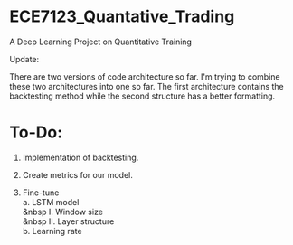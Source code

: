 # ECE7123_Quantative_Trading
 A Deep Learning Project on Quantitative Training

Update:

There are two versions of code architecture so far. I'm trying to combine these two architectures into one so far. The first architecture contains the backtesting method while the second structure has a better formatting.


# To-Do:  
1. Implementation of backtesting.

2. Create metrics for our model.

3. Fine-tune   
  a. LSTM model  
    &nbsp  I. Window size  
    &nbsp II. Layer structure  
  b. Learning rate  
  
